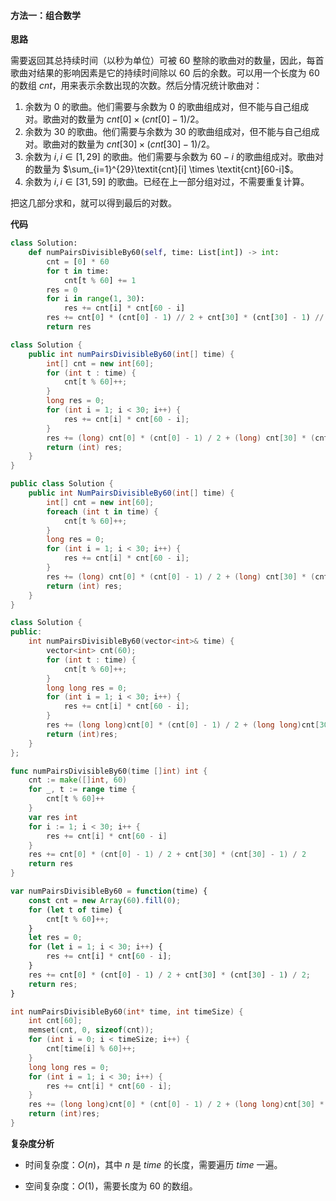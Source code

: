 #### 方法一：组合数学

**思路**

需要返回其总持续时间（以秒为单位）可被 $60$ 整除的歌曲对的数量，因此，每首歌曲对结果的影响因素是它的持续时间除以 $60$ 后的余数。可以用一个长度为 $60$ 的数组 $\textit{cnt}$，用来表示余数出现的次数。然后分情况统计歌曲对：

1. 余数为 $0$ 的歌曲。他们需要与余数为 $0$ 的歌曲组成对，但不能与自己组成对。歌曲对的数量为 $\textit{cnt}[0] \times (\textit{cnt}[0]-1)/2$。
2. 余数为 $30$ 的歌曲。他们需要与余数为 $30$ 的歌曲组成对，但不能与自己组成对。歌曲对的数量为 $\textit{cnt}[30] \times (\textit{cnt}[30]-1)/2$。
3. 余数为 $i, i\in[1,29]$ 的歌曲。他们需要与余数为 $60-i$ 的歌曲组成对。歌曲对的数量为 $\sum_{i=1}^{29}\textit{cnt}[i] \times \textit{cnt}[60-i]$。
4. 余数为 $i, i\in[31,59]$ 的歌曲。已经在上一部分组对过，不需要重复计算。

把这几部分求和，就可以得到最后的对数。

**代码**

```Python [sol1-Python3]
class Solution:
    def numPairsDivisibleBy60(self, time: List[int]) -> int:
        cnt = [0] * 60
        for t in time:
            cnt[t % 60] += 1
        res = 0
        for i in range(1, 30):
            res += cnt[i] * cnt[60 - i]
        res += cnt[0] * (cnt[0] - 1) // 2 + cnt[30] * (cnt[30] - 1) // 2
        return res
```

```Java [sol1-Java]
class Solution {
    public int numPairsDivisibleBy60(int[] time) {
        int[] cnt = new int[60];
        for (int t : time) {
            cnt[t % 60]++;
        }
        long res = 0;
        for (int i = 1; i < 30; i++) {
            res += cnt[i] * cnt[60 - i];
        }
        res += (long) cnt[0] * (cnt[0] - 1) / 2 + (long) cnt[30] * (cnt[30] - 1) / 2;
        return (int) res;
    }
}
```

```C# [sol1-C#]
public class Solution {
    public int NumPairsDivisibleBy60(int[] time) {
        int[] cnt = new int[60];
        foreach (int t in time) {
            cnt[t % 60]++;
        }
        long res = 0;
        for (int i = 1; i < 30; i++) {
            res += cnt[i] * cnt[60 - i];
        }
        res += (long) cnt[0] * (cnt[0] - 1) / 2 + (long) cnt[30] * (cnt[30] - 1) / 2;
        return (int) res;
    }
}
```

```C++ [sol1-C++]
class Solution {
public:
    int numPairsDivisibleBy60(vector<int>& time) {
        vector<int> cnt(60);
        for (int t : time) {
            cnt[t % 60]++;
        }
        long long res = 0;
        for (int i = 1; i < 30; i++) {
            res += cnt[i] * cnt[60 - i];
        }            
        res += (long long)cnt[0] * (cnt[0] - 1) / 2 + (long long)cnt[30] * (cnt[30] - 1) / 2;
        return (int)res;
    }
};
```

```Go [sol1-Go]
func numPairsDivisibleBy60(time []int) int {
    cnt := make([]int, 60)
    for _, t := range time {
        cnt[t % 60]++
    }
    var res int
    for i := 1; i < 30; i++ {
        res += cnt[i] * cnt[60 - i]
    }
    res += cnt[0] * (cnt[0] - 1) / 2 + cnt[30] * (cnt[30] - 1) / 2
    return res
}
```

```JavaScript [sol1-JavaScript]
var numPairsDivisibleBy60 = function(time) {
    const cnt = new Array(60).fill(0);
    for (let t of time) {
        cnt[t % 60]++;
    }
    let res = 0;
    for (let i = 1; i < 30; i++) {
        res += cnt[i] * cnt[60 - i];
    }
    res += cnt[0] * (cnt[0] - 1) / 2 + cnt[30] * (cnt[30] - 1) / 2;
    return res;
}
```

```C [sol1-C]
int numPairsDivisibleBy60(int* time, int timeSize) {
    int cnt[60];
    memset(cnt, 0, sizeof(cnt));
    for (int i = 0; i < timeSize; i++) {
        cnt[time[i] % 60]++;
    }
    long long res = 0;
    for (int i = 1; i < 30; i++) {
        res += cnt[i] * cnt[60 - i];
    }            
    res += (long long)cnt[0] * (cnt[0] - 1) / 2 + (long long)cnt[30] * (cnt[30] - 1) / 2;
    return (int)res;
}
```

**复杂度分析**

- 时间复杂度：$O(n)$，其中 $n$ 是 $\textit{time}$ 的长度，需要遍历 $\textit{time}$ 一遍。

- 空间复杂度：$O(1)$，需要长度为 $60$ 的数组。
